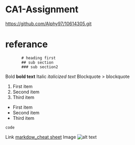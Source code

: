 # CA1-Assignment 
https://github.com/Alphy97/10614305.git
# referance 
           # heading first
           ## sub section
           ### sub section2
Bold	**bold text**
Italic	*italicized text*
Blockquote	> blockquote

1. First item
2. Second item
3. Third item
	
- First item
- Second item
- Third item

`code`

Link	[markdow_cheat sheet](https://www.markdownguide.org/cheat-sheet/)
Image	![alt text](https://media.istockphoto.com/id/1360714610/photo/green-check-mark-icon-in-a-box-3d-render.jpg?s=612x612&w=0&k=20&c=gRuJ0vJ5svs96A6NXfqRrP-GArXPf-nEi9UY6yQo_iE=)

